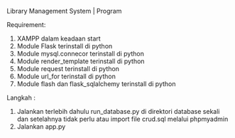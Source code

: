 Library Management System | Program

Requirement:
1. XAMPP dalam keadaan start
2. Module Flask terinstall di python
3. Module mysql.connecor terinstall di python
4. Module render_template terinstall di python
5. Module request terinstall di python
6. Module url_for terinstall di python
7. Module flash dan flask_sqlalchemy terinstall di python

Langkah :
1. Jalankan terlebih dahulu run_database.py di direktori database sekali dan setelahnya tidak perlu atau import file crud.sql melalui phpmyadmin
2. Jalankan app.py 
